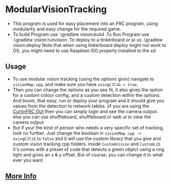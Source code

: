 # ModularVisionTracking
- This program is used for easy placement into an FRC program, using modularity and easy change for the required game.
- To build Program use .\gradlew vision:build .To Run Program use .\gradlew vision:runvision .To deploy to a tinkerboard or pi us .\gradlew vision:deploy  Note that when using tinkerboard deploy might not work to OS, you might need to use Raspbian ISO properly installed to the sd

## Usage 
- To use modular vision tracking (using the options givin) navigate to `visionMap.cpp`, and make sure you have `usingCJlib = true`.
- Then you can change the options as you see fit, it also gives the option for a custom colour config, and a custom detection within the options. And boom, that easy, run or deploy your program and it should give you values from the detection to network tables. (if you are using the [CurtinFRC GUI](https://github.com/CJBuchel/CurtinGUI) then you can simply login and see the camera output. else you can use shuffleboard, shuffleboard or web ui to view the camera output
- But if your the kind of person who needs a very specific set of tracking, look no further. Just change the boolean in `visionMap.cpp -> usingCJlib` to `false` and it will use the custom library that you give and custom vision tracking cpp folders. inside `CustomVision` and `CustomLib` it's comes with a preset of code that detects a green object using a ring light and gives an x & y offset. But of course, you can change it to what ever you want

## [More Info](vision)
